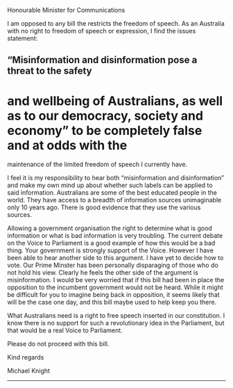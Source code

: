 Honourable Minister for Communications

I am opposed to any bill the restricts the freedom of speech. As an Australia with no
right to freedom of speech or expression, I find the issues statement:
## “Misinformation and disinformation pose a threat to the safety
# and wellbeing of Australians, as well as to our democracy, society and economy” to be completely false and at odds with the
maintenance of the limited freedom of speech I currently have.

I feel it is my responsibility to hear both “misinformation and disinformation” and
make my own mind up about whether such labels can be applied to said
information. Australians are some of the best educated people in the world. They
have access to a breadth of information sources unimaginable only 10 years ago.
There is good evidence that they use the various sources.

Allowing a government organisation the right to determine what is good information
or what is bad information is very troubling. The current debate on the Voice to
Parliament is a good example of how this would be a bad thing. Your government is
strongly support of the Voice. However I have been able to hear another side to this
argument. I have yet to decide how to vote. Our Prime Minster has been personally
disparaging of those who do not hold his view. Clearly he feels the other side of the
argument is misinformation. I would be very worried that if this bill had been in place
the opposition to the incumbent government would not be heard. While it might be
difficult for you to imagine being back in opposition, it seems likely that will be the
case one day, and this bill maybe used to help keep you there.

What Australians need is a right to free speech inserted in our constitution. I know
there is no support for such a revolutionary idea in the Parliament, but that would be
a real Voice to Parliament.

Please do not proceed with this bill.

Kind regards

Michael Knight


-----

